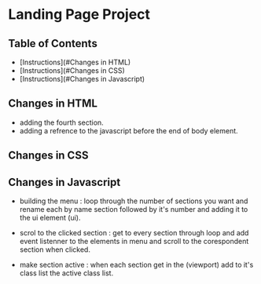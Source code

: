 # Landing Page Project

## Table of Contents

- [Instructions](#Changes in HTML)
- [Instructions](#Changes in CSS)
- [Instructions](#Changes in Javascript)

## Changes in HTML

- adding the fourth section.
- adding a refrence to the javascript before the end of body element.

## Changes in CSS

## Changes in Javascript

- building the menu :
  loop through the number of sections you want and rename each by name section followed
  by it's number and adding it to the ui element (ui).

- scrol to the clicked section :
  get to every section through loop and add event listenner to the elements in menu
  and scroll to the corespondent section when clicked.

- make section active :
  when each section get in the (viewport) add to it's class list the active class list.
